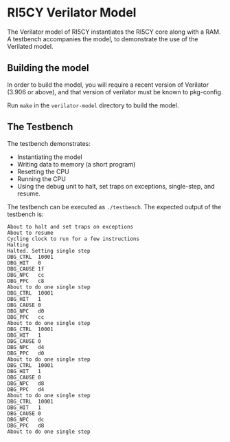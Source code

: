 RI5CY Verilator Model
=====================

The Verilator model of RI5CY instantiates the RI5CY core along with a RAM. A
testbench accompanies the model, to demonstrate the use of the Verilated model.

Building the model
------------------

In order to build the model, you will require a recent version of Verilator
(3.906 or above), and that version of verilator must be known to pkg-config.

Run `make` in the `verilator-model` directory to build the model.

The Testbench
-------------

The testbench demonstrates:

- Instantiating the model
- Writing data to memory (a short program)
- Resetting the CPU
- Running the CPU
- Using the debug unit to halt, set traps on exceptions, single-step, and
  resume.

The testbench can be executed as `./testbench`. The expected output of the
testbench is:

```
About to halt and set traps on exceptions
About to resume
Cycling clock to run for a few instructions
Halting
Halted. Setting single step
DBG_CTRL  10001
DBG_HIT   0
DBG_CAUSE 1f
DBG_NPC   cc
DBG_PPC   c8
About to do one single step
DBG_CTRL  10001
DBG_HIT   1
DBG_CAUSE 0
DBG_NPC   d0
DBG_PPC   cc
About to do one single step
DBG_CTRL  10001
DBG_HIT   1
DBG_CAUSE 0
DBG_NPC   d4
DBG_PPC   d0
About to do one single step
DBG_CTRL  10001
DBG_HIT   1
DBG_CAUSE 0
DBG_NPC   d8
DBG_PPC   d4
About to do one single step
DBG_CTRL  10001
DBG_HIT   1
DBG_CAUSE 0
DBG_NPC   dc
DBG_PPC   d8
About to do one single step
```
